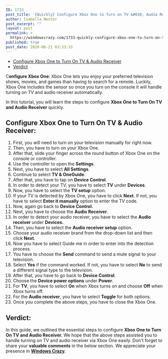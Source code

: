 ```yaml
---
ID: 1733
post_title: '{Quickly} Configure Xbox One to Turn on TV &#038; Audio Receiver!!'
author: Isabella Nestor
post_excerpt: ""
layout: post
permalink: >
  https://windowscrazy.com/1733-quickly-configure-xbox-one-to-turn-on-tv-audio-receiver/
published: true
post_date: 2020-06-21 03:33:33
---
```

<ul class="toc">
 	<li><a href="#1">Configure Xbox One to Turn On TV &amp; Audio Receiver</a></li>
 	<li><a href="#2">Verdict</a></li>
</ul>
<span class="dcap">C</span><strong>onfigure Xbox One</strong>: Xbox One lets you enjoy your preferred television shows, movies, and games than having to search for a remote. Luckily, Xbox One includes the sensor so once you turn on the console it will handle turning on TV and audio receiver automatically.

In this tutorial, you will learn the steps to configure <strong>Xbox One to Turn On TV and Audio Receiver</strong> quickly.
<h2 id="1">Configure Xbox One to Turn On TV &amp; Audio Receiver:</h2>
<ol>
 	<li>First, you will need to turn on your television manually for right now.</li>
 	<li>Then, you have to turn on your Xbox One.</li>
 	<li>After that, slide your finger across the round button of Xbox One on the console or controller.</li>
 	<li>Use the controller to open the <strong>Settings</strong>.</li>
 	<li>Next, you have to select <strong>All Settings</strong>.</li>
 	<li>Continue to select <strong>TV &amp; OneGuide</strong>.</li>
 	<li>After that, you have to tap on <strong>Device Control</strong>.</li>
 	<li>In order to detect your TV, you have to select <strong>TV</strong> under <strong>Devices</strong>.</li>
 	<li>Now, you have to select the <strong>TV setup</strong> option.</li>
 	<li>If your TV is detected by Xbox One, you have to click <strong>Next</strong>. If not, you have to select <strong>Enter it manually</strong> option to enter the TV code.</li>
 	<li>Now, again go back to <strong>Device Control. </strong></li>
 	<li>Next, you have to choose the <strong>Audio Receiver</strong>.</li>
 	<li>In order to detect your audio receiver, you have to select the <b>Audio receiver </b>under <b>Devices.</b></li>
 	<li>Then, you have to select the <strong>Audio receiver setup</strong> option.</li>
 	<li>Choose your audio receiver brand from the drop-down list and then click <strong>Next</strong>.</li>
 	<li>Now you have to select Guide me in order to enter into the detection process.</li>
 	<li>You have to choose the <strong>Send</strong> command to send a mute signal to your television.</li>
 	<li>Select <strong>Yes</strong> if the command worked. If not, you have to select <strong>No</strong> to send a different signal type to the television.</li>
 	<li>After that, you have to go back to <strong>Device Control</strong>.</li>
 	<li>Choose the <strong>Device power options</strong> under <strong>Power</strong>.</li>
 	<li>For <strong>TV</strong>, you have to select <strong>On</strong> when Xbox turns on and choose <strong>Off</strong> when Xbox turns off.</li>
 	<li>For the <strong>Audio receiver</strong>, you have to select <strong>Toggle</strong> for both options.</li>
 	<li>Once you complete the above steps, you have to close the Xbox One.</li>
</ol>
<h2 id="2">Verdict:</h2>
In this guide, we outlined the essential steps to configure <strong>Xbox One to Turn On TV and Audio Receiver. </strong>We hope that the above steps assisted you to handle turning on TV and audio receiver via Xbox One easily. Don't forget to share your <strong>valuable comments</strong> in the below section. We appreciate your presence in <a href="https://windowscrazy.com/"><strong>Windows Crazy</strong></a>.